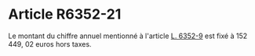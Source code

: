 # Article R6352-21

Le montant du chiffre annuel mentionné à l'article [L. 6352-9][1] est fixé à 152 449, 02 euros hors taxes.

 [1]: /affichCodeArticle.do?cidTexte=LEGITEXT000006072050&idArticle=LEGIARTI000006904406&dateTexte=&categorieLien=cid